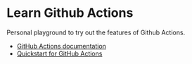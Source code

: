 # Learn Github Actions

Personal playground to try out the features of Github Actions.

- [GitHub Actions documentation](https://docs.github.com/en/actions)
- [Quickstart for GitHub Actions](https://docs.github.com/en/actions/quickstart)
